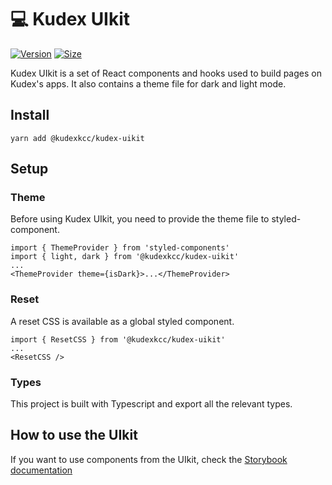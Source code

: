 # 💻 Kudex UIkit

[![Version](https://img.shields.io/npm/v/@kudexkcc/kudex-uikit)](https://www.npmjs.com/package/@kudexkcc/kudex-uikit) [![Size](https://img.shields.io/bundlephobia/min/@kudexkcc/kudex-uikit)](https://www.npmjs.com/package/@kudexkcc/kudex-uikit)

Kudex UIkit is a set of React components and hooks used to build pages on Kudex's apps. It also contains a theme file for dark and light mode.

## Install

`yarn add @kudexkcc/kudex-uikit`

## Setup

### Theme

Before using Kudex UIkit, you need to provide the theme file to styled-component.

```
import { ThemeProvider } from 'styled-components'
import { light, dark } from '@kudexkcc/kudex-uikit'
...
<ThemeProvider theme={isDark}>...</ThemeProvider>
```

### Reset

A reset CSS is available as a global styled component.

```
import { ResetCSS } from '@kudexkcc/kudex-uikit'
...
<ResetCSS />
```

### Types

This project is built with Typescript and export all the relevant types.

## How to use the UIkit

If you want to use components from the UIkit, check the [Storybook documentation](https://pancakeswap.github.io/pancake-uikit/)
